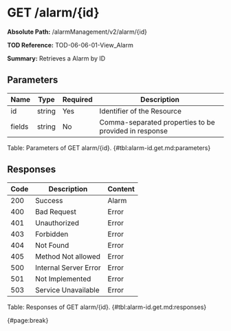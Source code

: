 <!--
    ATTENTION: This file was generated via gradle!
               Do NOT manually edit this file! Any such changes will be overwritten!
-->

# GET /alarm/{id}

**Absolute Path:** /alarmManagement/v2/alarm/{id}

**TOD Reference:** TOD-06-06-01-View_Alarm

**Summary:** Retrieves a Alarm by ID

## Parameters

| Name | Type | Required | Description |
| ------ | ------ | --- | ------------ |
| id | string | Yes | Identifier of the Resource |
| fields | string | No | Comma-separated properties to be provided in response |

Table: Parameters of GET alarm/{id}. {#tbl:alarm-id.get.md:parameters}

## Responses

| Code | Description | Content |
|------|-------------|---------|
| 200 | Success | Alarm |
| 400 | Bad Request | Error |
| 401 | Unauthorized | Error |
| 403 | Forbidden | Error |
| 404 | Not Found | Error |
| 405 | Method Not allowed | Error |
| 500 | Internal Server Error | Error |
| 501 | Not Implemented | Error |
| 503 | Service Unavailable | Error |

Table: Responses of GET alarm/{id}. {#tbl:alarm-id.get.md:responses}

{#page:break}
